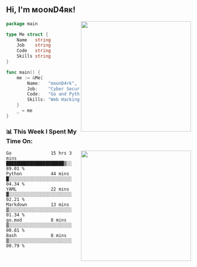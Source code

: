 <h2> Hi, I'm ᴍᴏᴏɴD4ʀᴋ!</h2>
<img align='right' src="https://github-readme-stats.vercel.app/api?username=moond4rk&show_icons=true&theme=radical" width="300">


```go
package main

type Me struct {
	Name   string
	Job    string
	Code   string
	Skills string
}

func main() {
	me := &Me{
		Name:   "moonD4rk",
		Job:    "Cyber Security Engineer",
		Code:   "Go and Python and Others",
		Skills: "Web Hacking ^o^",
	}
	_ = me
}
```



<h3>📊 This Week I Spent My Time On:</h3>
<img align='right' src="https://spotify-github-profile.vercel.app/api/view?uid=zbgk3g7ojwjwrwrleo6u8mhub&cover_image=true&theme=novatorem" width="300">

<!--START_SECTION:waka-->

```text
Go               15 hrs 3 mins   ██████████████████████▒░░   89.01 %
Python           44 mins         █░░░░░░░░░░░░░░░░░░░░░░░░   04.34 %
YAML             22 mins         ▓░░░░░░░░░░░░░░░░░░░░░░░░   02.21 %
Markdown         13 mins         ▒░░░░░░░░░░░░░░░░░░░░░░░░   01.34 %
go.mod           8 mins          ▒░░░░░░░░░░░░░░░░░░░░░░░░   00.81 %
Bash             8 mins          ▒░░░░░░░░░░░░░░░░░░░░░░░░   00.79 %
```

<!--END_SECTION:waka-->

